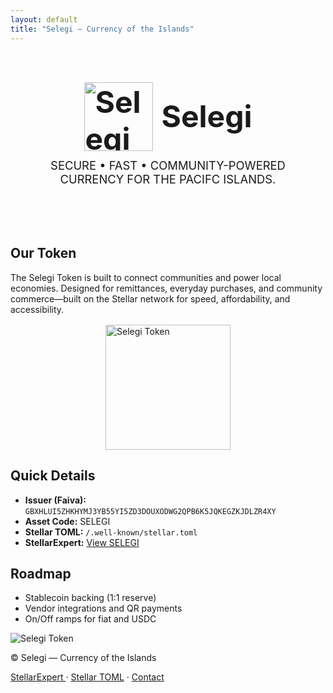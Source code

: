 ```yaml
---
layout: default
title: "Selegi — Currency of the Islands"
---
```


<!-- Hero Section -->
<section class="hero" style="padding:3rem 1rem;">
  <h1 style="
    display:flex; align-items:center; justify-content:center; gap:14px; margin:0;
    font-size:clamp(2.2rem,5vw,3.4rem);
  ">
    <img
      src="{{ '/assets/images/token.png' | relative_url }}?v={{ site.time | date: '%s' }}"
      alt="Selegi Token"
      style="height:110px; width:auto; vertical-align:middle;"
    >
    <span>Selegi</span>
  </h1>
  <p class="muted" style="font-size:1.15rem; text-align:center; margin-top:.75rem;">
    SECURE • FAST • COMMUNITY-POWERED CURRENCY FOR THE PACIFC ISLANDS.
  </p>
</section>


<!-- About Card -->
<div class="card container">
  <h2>Our Token</h2>
  <p>
    The Selegi Token is built to connect communities and power local economies. 
    Designed for remittances, everyday purchases, and community commerce—built 
    on the Stellar network for speed, affordability, and accessibility.
  </p>
  <img src="{{ '/assets/images/token.png' | relative_url }}?v={{ site.time | date: '%s' }}"
       alt="Selegi Token" width="200" style="display:block; margin:1rem auto;">
</div>

<!-- Details Card -->
<div class="card container">
  <h2>Quick Details</h2>
  <ul>
    <li><strong>Issuer (Faiva):</strong> <code>GBXHLUI5ZHKHYMJ3YB55YI5ZD3DOUXODWG2QPB6K5JQKEGZKJDLZR4XY</code></li>
    <li><strong>Asset Code:</strong> SELEGI</li>
    <li><strong>Stellar TOML:</strong> <code>/.well-known/stellar.toml</code></li>
    <li><strong>StellarExpert:</strong> 
      <a href="https://stellar.expert/explorer/public/asset/SELEGI-GBXHLUI5ZHKHYMJ3YB55YI5ZD3DOUXODWG2QPB6K5JQKEGZKJDLZR4XY">
      View SELEGI</a>
    </li>
  </ul>
</div>

<!-- Roadmap Card -->
<div class="card container">
  <h2>Roadmap</h2>
  <ul>
    <li>Stablecoin backing (1:1 reserve)</li>
    <li>Vendor integrations and QR payments</li>
    <li>On/Off ramps for fiat and USDC</li>
  </ul>
</div>

<!-- Footer -->
<footer>
  <img src="{{ '/assets/images/token.png' | relative_url }}?v={{ site.time | date: '%s' }}"
       alt="Selegi Token" />

  <p>© <span id="year"></span> Selegi — Currency of the Islands</p>

  <nav>
    <a href="https://stellar.expert/explorer/public/asset/SELEGI-GBXHLUI5ZHKHYMJ3YB55YI5ZD3DOUXODWG2QPB6K5JQKEGZKJDLZR4XY" target="_blank">
      StellarExpert
    </a>
    ·
    <a href="/.well-known/stellar.toml" target="_blank">Stellar TOML</a>
    ·
    <a href="mailto:contact@selegi.org">Contact</a>
  </nav>

  <script>document.getElementById('year').textContent = new Date().getFullYear();</script>
</footer>

